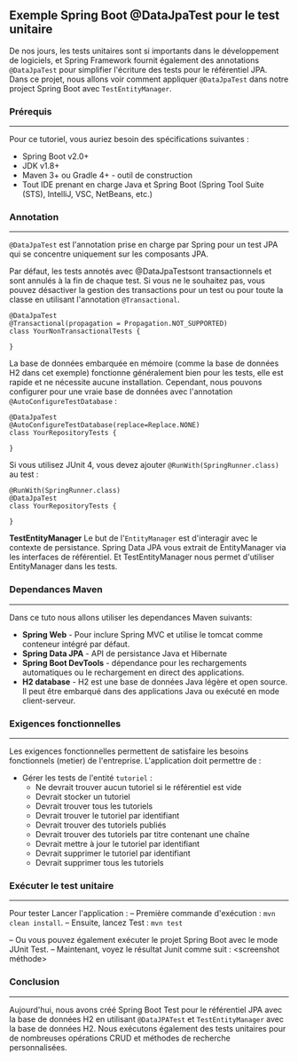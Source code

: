## Exemple Spring Boot @DataJpaTest pour le test unitaire
De nos jours, les tests unitaires sont si importants dans le développement de logiciels, et Spring Framework fournit 
également des annotations `@DataJpaTest` pour simplifier l'écriture des tests pour le référentiel JPA. <br/>
Dans ce projet, nous allons voir comment appliquer `@DataJpaTest` dans notre project Spring Boot avec `TestEntityManager`.

### Prérequis
---
Pour ce tutoriel, vous auriez besoin des spécifications suivantes :
- Spring Boot v2.0+
- JDK v1.8+
- Maven 3+ ou Gradle 4+ - outil de construction
- Tout IDE prenant en charge Java et Spring Boot (Spring Tool Suite (STS), IntelliJ, VSC, NetBeans, etc.)

### Annotation 
---
`@DataJpaTest` est l'annotation prise en charge par Spring pour un test JPA qui se concentre uniquement sur les composants JPA.

Par défaut, les tests annotés avec @DataJpaTestsont transactionnels et sont annulés à la fin de chaque test. 
Si vous ne le souhaitez pas, vous pouvez désactiver la gestion des transactions pour un test ou pour 
toute la classe en utilisant l'annotation `@Transactional`.
```
@DataJpaTest
@Transactional(propagation = Propagation.NOT_SUPPORTED)
class YourNonTransactionalTests {

}
```

La base de données embarquée en mémoire (comme la base de données H2 dans cet exemple) 
fonctionne généralement bien pour les tests, elle est rapide et ne nécessite aucune installation. 
Cependant, nous pouvons configurer pour une vraie base de données avec l'annotation `@AutoConfigureTestDatabase` :
```
@DataJpaTest
@AutoConfigureTestDatabase(replace=Replace.NONE)
class YourRepositoryTests {

}
```

Si vous utilisez JUnit 4, vous devez ajouter `@RunWith(SpringRunner.class)` au test :
```
@RunWith(SpringRunner.class)
@DataJpaTest
class YourRepositoryTests {

}
```

**TestEntityManager**
Le but de l'`EntityManager` est d'interagir avec le contexte de persistance. Spring Data JPA vous extrait de EntityManager 
via les interfaces de référentiel. Et TestEntityManager nous permet d'utiliser EntityManager dans les tests.

### Dependances Maven
---
Dans ce tuto nous allons utiliser les dependances Maven suivants:
- **Spring Web** - Pour inclure Spring MVC et utilise le tomcat comme conteneur intégré par défaut.
- **Spring Data JPA** - API de persistance Java et Hibernate
- **Spring Boot DevTools** - dépendance pour les rechargements automatiques ou le rechargement en direct des applications.
- **H2 database** - H2 est une base de données Java légère et open source. Il peut être embarqué dans des applications Java ou exécuté en mode client-serveur.

### Exigences fonctionnelles
---
Les exigences fonctionnelles permettent de satisfaire les besoins fonctionnels (metier) de l'entreprise.
L'application doit permettre de :
- Gérer les tests de l'entité `tutoriel` :
	* Ne devrait trouver aucun tutoriel si le référentiel est vide
	* Devrait stocker un tutoriel
	* Devrait trouver tous les tutoriels
	* Devrait trouver le tutoriel par identifiant
	* Devrait trouver des tutoriels publiés
	* Devrait trouver des tutoriels par titre contenant une chaîne
	* Devrait mettre à jour le tutoriel par identifiant
	* Devrait supprimer le tutoriel par identifiant
	* Devrait supprimer tous les tutoriels

### Exécuter le test unitaire
---
Pour tester Lancer l'application :
– Première commande d'exécution : `mvn clean install`.
– Ensuite, lancez Test : `mvn test`
	<capture console>

– Ou vous pouvez également exécuter le projet Spring Boot avec le mode JUnit Test.
– Maintenant, voyez le résultat Junit comme suit :
	<screenshot méthode>

### Conclusion
---
Aujourd'hui, nous avons créé Spring Boot Test pour le référentiel JPA avec la base de données H2 en utilisant 
`@DataJPATest` et `TestEntityManager` avec la base de données H2. Nous exécutons également des tests unitaires 
pour de nombreuses opérations CRUD et méthodes de recherche personnalisées.